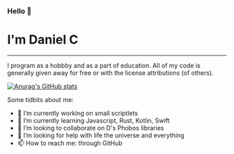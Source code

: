 ### Hello 👋

# I'm Daniel C
___
I program as a hobbby and as a part of education.  All of my code is generally given away for free or with the license attributions (of others).

[![Anurag's GitHub stats](https://github-readme-stats.vercel.app/api?username=dcrep)](https://github.com/anuraghazra/github-readme-stats)

Some tidbits about me:
- 🔭 I’m currently working on small scriptlets
- 🌱 I’m currently learning Javascript, Rust, Kotlin, Swift
- 👯 I’m looking to collaborate on D's Phobos libraries
- 🤔 I’m looking for help with life the universe and everything
- 📫 How to reach me: through GitHub
